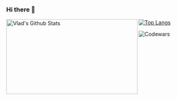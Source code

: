 ### Hi there 👋

[![Top Langs](https://github-readme-stats.vercel.app/api/top-langs/?username=svdfsdev)](https://github.com/anuraghazra/github-readme-stats)
<img width="350em" height="200em" align="left" alt="Vlad's Github Stats" src="https://github-readme-stats.vercel.app/api?username=svdfsdev&show_icons=true?count_private=true&theme=tokyonight">

![Codewars](https://www.codewars.com/users/svdfsdev/badges/large)
<!--
**svdfsdev/svdfsdev** is a ✨ _special_ ✨ repository because its `README.md` (this file) appears on your GitHub profile.

Here are some ideas to get you started:

- 🔭 I’m currently working on ...
- 🌱 I’m currently learning ...
- 👯 I’m looking to collaborate on ...
- 🤔 I’m looking for help with ...
- 💬 Ask me about ...
- 📫 How to reach me: ...
- 😄 Pronouns: ...
- ⚡ Fun fact: ...
-->
